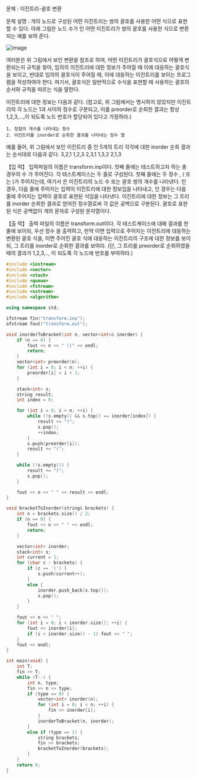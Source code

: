 문제 : 이진트리-괄호 변환

문제 설명 :
개의 노드로 구성된 어떤 이진트리는 쌍의 괄호를 사용한 어떤 식으로 표현할 수 있다. 아래 그림은 노드 수가 인 어떤 이진트리가 쌍의 괄호를 사용한 식으로 변환되는 예를 보여 준다.

 ![image](https://github.com/klavna/Algorithm/assets/100742454/c676b816-17a2-4fcd-b98a-cf16400027bf)




여러분은 위 그림에서 보인 변환을 참조로 하여, 어떤 이진트리가 괄호식으로 어떻게 변환되는지 규칙을 찾아, 임의의 이진트리에 대한 정보가 주어질 때 이에 대응하는 괄호식을 보이고, 반대로 임의의 괄호식이 주어질 때, 이에 대응하는 이진트리를 보이는 프로그램을 작성하여야 한다. 여기서, 괄호식은 일반적으로 수식을 표현할 때 사용하는 괄호의 순서와 규칙을 따르는 식을 말한다.

이진트리에 대한 정보는 다음과 같다. (참고로, 위 그림에서는 명시하지 않았지만 이진트리의 각 노드는 1과 사이의 정수로 구분되고, 이를 preorder로 순회한 결과는 항상 1,2,3,...,이 되도록 노드 번호가 할당되어 있다고 가정하라.)

	1. 정점의 개수를 나타내는 정수 
	2. 이진트리를 inorder로 순회한 결과를 나타내는 정수 열

예를 들어, 위 그림에서 보인 이진트리 중 인 5개의 트리 각각에 대한 inorder 순회 결과는 순서대로 다음과 같다.
	3,2,1	1,2,3	2,3,1	1,3,2	2,1,3

【입 력】
입력파일의 이름은 transform.inp이다. 첫째 줄에는 테스트하고자 하는 총 경우의 수 가 주어진다. 각 테스트케이스는 두 줄로 구성된다. 첫째 줄에는 두 정수 , ( 또는 )가 주어지는데, 여기서 은 이진트리의 노드 수 또는 괄호 쌍의 개수를 나타낸다. 인 경우, 다음 줄에 주어지는 입력이 이진트리에 대한 정보임을 나타내고, 인 경우는 다음 줄에 주어지는 입력이 괄호로 표현된 식임을 나타낸다. 이진트리에 대한 정보는 그 트리를 inorder 순회한 결과로 얻어진 정수열로써 각 값은 공백으로 구분된다. 괄호로 표현된 식은 공백없이 개의 문자로 구성된 문자열이다. 

【출 력】
출력 파일의 이름은 transform.out이다. 각 테스트케이스에 대해 결과를 한 줄에 보이되, 우선 정수 을 출력하고, 만약 이면 입력으로 주어지는 이진트리에 대응하는 변환된 괄호 식을, 이면 주어진 괄호 식에 대응하는 이진트리의 구조에 대한 정보를 보이되, 그 트리를 inorder로 순회한 결과를 보여라. (단, 그 트리를 preorder로 순회하였을 때의 결과가 1,2,3,.., 이 되도록 각 노드에 번호를 부여하라.)

```c++
#include <iostream>
#include <vector>
#include <stack>
#include <queue>
#include <fstream>
#include <sstream>
#include <algorithm>

using namespace std;

ifstream fin("transform.inp");
ofstream fout("transform.out");

void inorderToBracket(int n, vector<int>& inorder) {
    if (n == 0) {
        fout << n << " ()" << endl;
        return;
    }
    vector<int> preorder(n);
    for (int i = 0; i < n; ++i) {
        preorder[i] = i + 1;
    }

    stack<int> s;
    string result;
    int index = 0;

    for (int i = 0; i < n; ++i) {
        while (!s.empty() && s.top() == inorder[index]) {
            result += ")";
            s.pop();
            ++index;
        }
        s.push(preorder[i]);
        result += "(";
    }

    while (!s.empty()) {
        result += ")";
        s.pop();
    }

    fout << n << " " << result << endl;
}

void bracketToInorder(string& brackets) {
    int n = brackets.size() / 2;
    if (n == 0) {
        fout << n << " " << endl;
        return;
    }

    vector<int> inorder;
    stack<int> s;
    int current = 1;
    for (char c : brackets) {
        if (c == '(') {
            s.push(current++);
        }
        else {
            inorder.push_back(s.top());
            s.pop();
        }
    }

    fout << n << " ";
    for (int i = 0; i < inorder.size(); ++i) {
        fout << inorder[i];
        if (i < inorder.size() - 1) fout << " ";
    }
    fout << endl;
}

int main(void) {
    int T;
    fin >> T;
    while (T--) {
        int n, type;
        fin >> n >> type;
        if (type == 0) {
            vector<int> inorder(n);
            for (int i = 0; i < n; ++i) {
                fin >> inorder[i];
            }
            inorderToBracket(n, inorder);
        }
        else if (type == 1) {
            string brackets;
            fin >> brackets;
            bracketToInorder(brackets);
        }
    }
    return 0;
}

```
